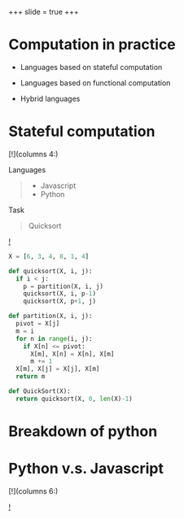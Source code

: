 +++
slide = true
+++

# Computation in practice

- Languages based on stateful computation

- Languages based on functional computation

- Hybrid languages

# Stateful computation

[!](columns 4:)

Languages

> - Javascript
> - Python

Task

> Quicksort

[!](split)

```python
X = [6, 3, 4, 8, 1, 4]

def quicksort(X, i, j):
  if i < j:
    p = partition(X, i, j)
    quicksort(X, i, p-1)
    quicksort(X, p+1, j)

def partition(X, i, j):
  pivot = X[j]
  m = i
  for n in range(i, j):
    if X[n] <= pivot:
      X[m], X[n] = X[n], X[m]
      m += 1
  X[m], X[j] = X[j], X[m]
  return m

def QuickSort(X):
  return quicksort(X, 0, len(X)-1)
```

# Breakdown of python 

<div pdf="qsort-py.pdf" scale=0.8></div>



# Python v.s. Javascript

[!](columns 6:)

<script
src="https://gist.github.com/kenpu/e2e3fcc9feea16fb14a84c7ec98cdd75.js?file=qsort.py"></script>

[!](split)

<div style=height:600px;overflow:auto>
<script
src="https://gist.github.com/kenpu/e2e3fcc9feea16fb14a84c7ec98cdd75.js?file=qsort.js"></script>
</div>


